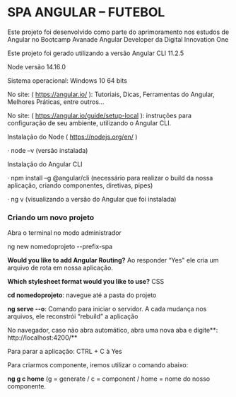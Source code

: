 # SPA ANGULAR – FUTEBOL

Este projeto foi desenvolvido como parte do aprimoramento nos estudos de Angular no Bootcamp Avanade Angular Developer da Digital Innovation One

Este projeto foi gerado utilizando a versão Angular CLI 11.2.5

Node versão 14.16.0

Sistema operacional: Windows 10 64 bits

 

No site: ( https://angular.io/ ): Tutoriais, Dicas, Ferramentas do Angular, Melhores Práticas, entre outros...

No site: ( https://angular.io/guide/setup-local ): instruções para configuração de seu ambiente, utilizando o Angular CLI. 

 

Instalação do Node ( https://nodejs.org/en/ )

·     node –v (versão instalada)

 Instalação do Angular CLI

·     npm install –g @angular/cli (necessário para realizar o build da nossa aplicação, criando componentes, diretivas, pipes)

·     ng v (visualizando a versão do Angular que foi instalada)

 

### Criando um novo projeto

 Abra o terminal no modo administrador
 
 ng new nomedoprojeto --prefix-spa

 **Would you like to add Angular Routing?** Ao responder “Yes" ele cria um arquivo de rota em nossa aplicação.

**Which stylesheet format would you like to use?** CSS

**cd nomedoprojeto**: navegue até a pasta do projeto

**ng serve --o**: Comando para iniciar o servidor. A cada mudança nos arquivos, ele reconstrói “rebuild” a aplicação

 No navegador, caso não abra automático, abra uma nova aba e digite**: http://localhost:4200/**

 Para parar a aplicação: CTRL + C à Yes

 Para criarmos componente, iremos utilizar o comando abaixo:

**ng g c home** (g = generate / c = component / home = nome do nosso componente.
